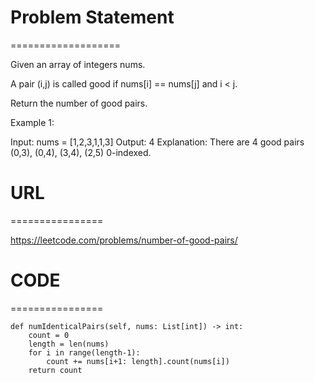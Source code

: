 

# Problem Statement
===================

Given an array of integers nums.

A pair (i,j) is called good if nums[i] == nums[j] and i < j.

Return the number of good pairs.

 

Example 1:

Input: nums = [1,2,3,1,1,3]
Output: 4
Explanation: There are 4 good pairs (0,3), (0,4), (3,4), (2,5) 0-indexed.

# URL
================

https://leetcode.com/problems/number-of-good-pairs/
# CODE
================

```
def numIdenticalPairs(self, nums: List[int]) -> int:
    count = 0
    length = len(nums)
    for i in range(length-1):
        count += nums[i+1: length].count(nums[i])
    return count
```